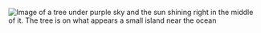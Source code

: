 ![Image of a tree under purple sky and the sun shining right in the middle of it. The tree is on what appears a small island near the ocean](https://cdn.pixabay.com/photo/2015/04/23/22/00/tree-736885__480.jpg)
